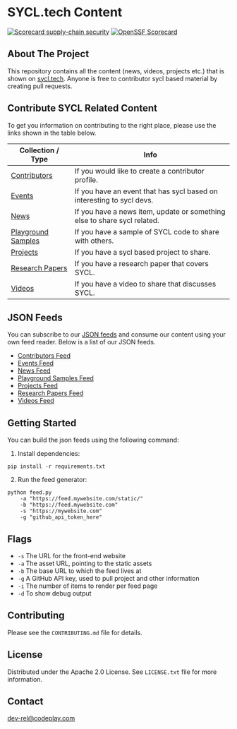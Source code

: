 # SYCL.tech Content

[![Scorecard supply-chain security](https://github.com/scottstraughan/sycl.tech-content/actions/workflows/scorecard.yml/badge.svg)](https://github.com/scottstraughan/sycl.tech-content/actions/workflows/scorecard.yml)
[![OpenSSF Scorecard](https://api.scorecard.dev/projects/github.com/scottstraughan/sycl.tech-content/badge)](https://scorecard.dev/viewer/?uri=github.com/scottstraughan/sycl.tech-content)

## About The Project

This repository contains all the content (news, videos, projects etc.) that is shown on [sycl.tech](https://sycl.tech).
Anyone is free to contributor sycl based material by creating pull requests. 

## Contribute SYCL Related Content

To get you information on contributing to the right place, please use the links shown in the table below.

| Collection / Type                                          | Info                                                                     |
|------------------------------------------------------------|--------------------------------------------------------------------------|
| [Contributors](content/contributors/README.md)             | If you would like to create a contributor profile.                       |
| [Events](content/events/README.md)                         | If you have an event that has sycl based on interesting to sycl devs.    |
| [News](content/news/README.md)                             | If you have a news item, update or something else to share sycl related. |
| [Playground Samples](content/playground_samples/README.md) | If you have a sample of SYCL code to share with others.                  |
| [Projects](content/projects/README.md)                     | If you have a sycl based project to share.                               |
| [Research Papers](content/research_papers/README.md)       | If you have a research paper that covers SYCL.                           |
| [Videos](content/videos/README.md)                         | If you have a video to share that discusses SYCL.                        |

## JSON Feeds

You can subscribe to our [JSON feeds](https://www.jsonfeed.org/version/1/) and consume our content using your own 
feed reader. Below is a list of our JSON feeds.

* [Contributors Feed](https://feeds.sycl.tech/contributors/feed.json)
* [Events Feed](https://feeds.sycl.tech/events/feed.json)
* [News Feed](https://feeds.sycl.tech/news/feed.json)
* [Playground Samples Feed](https://feeds.sycl.tech/playground_samples/feed.json)
* [Projects Feed](https://feeds.sycl.tech/projects/feed.json)
* [Research Papers Feed](https://feeds.sycl.tech/research_papers/feed.json)
* [Videos Feed](https://feeds.sycl.tech/videos/feed.json)

## Getting Started

You can build the json feeds using the following command:

1) Install dependencies:

```shell
pip install -r requirements.txt
```

2) Run the feed generator:

```shell
python feed.py
    -a "https://feed.mywebsite.com/static/"
    -b "https://feed.mywebsite.com"
    -s "https://mywebsite.com"
    -g "github_api_token_here"
```

## Flags

* `-s` The URL for the front-end website
* `-a` The asset URL, pointing to the static assets
* `-b` The base URL to which the feed lives at
* `-g` A GitHub API key, used to pull project and other information
* `-i` The number of items to render per feed page
* `-d` To show debug output

## Contributing

Please see the `CONTRIBUTING.md` file for details.

## License

Distributed under the Apache 2.0 License. See `LICENSE.txt` file for more information.

## Contact

<dev-rel@codeplay.com>
